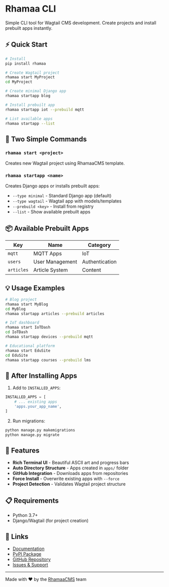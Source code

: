 # Rhamaa CLI

Simple CLI tool for Wagtail CMS development. Create projects and install prebuilt apps instantly.

## ⚡ Quick Start

```bash
# Install
pip install rhamaa

# Create Wagtail project
rhamaa start MyProject
cd MyProject

# Create minimal Django app
rhamaa startapp blog

# Install prebuilt app
rhamaa startapp iot --prebuild mqtt

# List available apps
rhamaa startapp --list
```

## 🎯 Two Simple Commands

### `rhamaa start <project>`
Creates new Wagtail project using RhamaaCMS template.

### `rhamaa startapp <name>`
Creates Django apps or installs prebuilt apps:
- `--type minimal` - Standard Django app (default)
- `--type wagtail` - Wagtail app with models/templates
- `--prebuild <key>` - Install from registry
- `--list` - Show available prebuilt apps

## 📦 Available Prebuilt Apps

| Key | Name | Category |
|-----|------|----------|
| `mqtt` | MQTT Apps | IoT |
| `users` | User Management | Authentication |
| `articles` | Article System | Content |

## 💡 Usage Examples

```bash
# Blog project
rhamaa start MyBlog
cd MyBlog
rhamaa startapp articles --prebuild articles

# IoT dashboard
rhamaa start IoTDash
cd IoTDash
rhamaa startapp devices --prebuild mqtt

# Educational platform
rhamaa start EduSite
cd EduSite
rhamaa startapp courses --prebuild lms
```

## 🔧 After Installing Apps

1. Add to `INSTALLED_APPS`:
```python
INSTALLED_APPS = [
    # ... existing apps
    'apps.your_app_name',
]
```

2. Run migrations:
```bash
python manage.py makemigrations
python manage.py migrate
```

## 🚀 Features

- **Rich Terminal UI** - Beautiful ASCII art and progress bars
- **Auto Directory Structure** - Apps created in `apps/` folder
- **GitHub Integration** - Downloads apps from repositories
- **Force Install** - Overwrite existing apps with `--force`
- **Project Detection** - Validates Wagtail project structure

## 📋 Requirements

- Python 3.7+
- Django/Wagtail (for project creation)

## 🔗 Links

- [Documentation](https://rhamaacms.github.io/RhamaaCLI)
- [PyPI Package](https://pypi.org/project/rhamaa/)
- [GitHub Repository](https://github.com/RhamaaCMS/RhamaaCLI)
- [Issues & Support](https://github.com/RhamaaCMS/RhamaaCLI/issues)

---

Made with ❤️ by the [RhamaaCMS](https://github.com/RhamaaCMS) team
